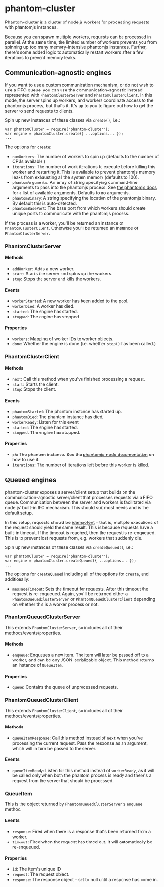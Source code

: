 # phantom-cluster

Phantom-cluster is a cluster of node.js workers for processing requests with
phantomjs instances.

Because you can spawn multiple workers, requests can be processed in parallel.
At the same time, the limited number of workers prevents you from spinning up
too many memory-intensive phantomjs instances. Further, there's some added
logic to automatically restart workers after a few iterations to prevent
memory leaks.

## Communication-agnostic engines

If you want to use a custom communication mechanism, or do not wish to use a
FIFO queue, you can use the communication-agnostic instead, represented with
`PhantomClusterServer` and `PhantomClusterClient`. In this mode, the server
spins up workers, and workers coordinate access to the phantomjs process, but
that's it. It's up to you to figure out how to get the server to send requests
to clients.

Spin up new instances of these classes via `create()`, i.e.:

    var phantomCluster = require("phantom-cluster");
    var engine = phantomCluster.create({ ...options... });
    ...

The options for `create`:

* `numWorkers`: The number of workers to spin up (defaults to the number of
  CPUs available.)
* `iterations`: The number of work iterations to execute before killing this
  worker and restarting it. This is available to prevent phantomjs memory
  leaks from exhausting all the system memory (defaults to 100).
* `phantomArguments`: An array of string specifying command-line arguments to
  pass into the phantomjs process. See
  [the phantomjs docs](https://github.com/ariya/phantomjs/wiki/API-Reference#command-line-options)
  for a list of available arguments. Defaults to no arguments.
* `phantomBinary`: A string specifying the location of the phantomjs binary.
  By default this is auto-detected.
* `phantomBasePort`: The base port from which workers should create unique
  ports to communicate with the phantomjs process.

If the process is a worker, you'll be returned an instance of
`PhantomClusterClient`. Otherwise you'll be returned an instance of
`PhantomClusterServer`.

### PhantomClusterServer

#### Methods

* `addWorker`: Adds a new worker.
* `start`: Starts the server and spins up the workers.
* `stop`: Stops the server and kills the workers.

#### Events

* `workerStarted`: A new worker has been added to the pool.
* `workerDied`: A worker has died.
* `started`: The engine has started.
* `stopped`: The engine has stopped.

#### Properties

* `workers`: Mapping of worker IDs to worker objects.
* `done`: Whether the engine is done (i.e. whether `stop()` has been called.)

### PhantomClusterClient

#### Methods

* `next`: Call this method when you've finished processing a request.
* `start`: Starts the client.
* `stop`: Stops the client.

#### Events

* `phantomStarted`: The phantom instance has started up.
* `phantomDied`: The phantom instance has died.
* `workerReady`: Listen for this event  
* `started`: The engine has started.
* `stopped`: The engine has stopped.

#### Properties

* `ph`: The phantom instance. See the
  [phantomjs-node documentation](https://github.com/sgentle/phantomjs-node) on
  how to use it.
* `iterations`: The number of iterations left before this worker is killed.

## Queued engines

phantom-cluster exposes a server/client setup that builds on the
communication-agnostic server/client that processes requests via a FIFO queue.
Communication between the server and workers is facilitated via node.js'
built-in IPC mechanism. This should suit most needs and is the default setup.

In this setup, requests should be
[idempotent](https://en.wikipedia.org/wiki/Idempotence) - that is, multiple
executions of the request should yield the same result. This is because
requests have a built-in timeout. If the timeout is reached, then the request
is re-enqueued. This is to prevent lost requests from, e.g. workers that
suddenly die.

Spin up new instances of these classes via `createQueued()`, i.e.:

    var phantomCluster = require("phantom-cluster");
    var engine = phantomCluster.createQueued({ ...options... });
    ...

The options for `createQueued` including all of the options for `create`, and
additionally:

* `messageTimeout`: Sets the timeout for requests. After this timeout the
  request is re-enqueued. Again, you'll be returned either a
  `PhantomQueuedClusterServer` or `PhantomQueuedClusterClient` depending on
  whether this is a worker process or not.

### PhantomQueuedClusterServer

This extends `PhantomClusterServer`, so includes all of their
methods/events/properties.

#### Methods

* `enqueue`: Enqueues a new item. The item will later be passed off to a
  worker, and can be any JSON-serializable object. This method returns an
  instance of `QueueItem`.

#### Properties

* `queue`: Contains the queue of unprocessed requests.

### PhantomQueuedClusterClient

This extends `PhantomClusterClient`, so includes all of their
methods/events/properties.

#### Methods

* `queueItemResponse`: Call this method instead of `next` when you've 
  processing the current request. Pass the response as an argument, which will
  in turn be passed to the server.

#### Events

* `queueItemReady`: Listen for this method instead of `workerReady`, as it
  will be called only when both the phantom process is ready and there's a
  request from the server that should be processed.

### QueueItem

This is the object returned by `PhantomQueuedClusterServer`'s `enqueue`
method.

#### Events

* `response`: Fired when there is a response that's been returned from a
  worker.
* `timeout`: Fired when the request has timed out. It will automatically be
  re-enqueued.

#### Properties

* `id`: The item's unique ID.
* `request`: The request object.
* `response`: The response object - set to null until a response has come in.
